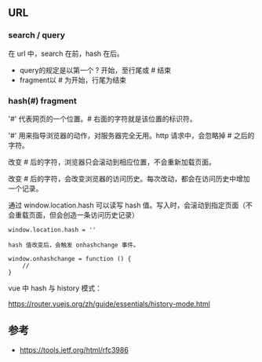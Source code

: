 ## URL


### search / query

在 url 中，search 在前，hash 在后。

* query的规定是以第一个 ? 开始，至行尾或 # 结束
* fragment以 # 为开始，行尾为结束


### hash(#) fragment

'#' 代表网页的一个位置。# 右面的字符就是该位置的标识符。

'#' 用来指导浏览器的动作，对服务器完全无用。http 请求中，会忽略掉 # 之后的字符。

改变 # 后的字符，浏览器只会滚动到相应位置，不会重新加载页面。

改变 # 后的字符，会改变浏览器的访问历史。每次改动，都会在访问历史中增加一个记录。

通过 window.location.hash 可以读写 hash 值。写入时，会滚动到指定页面（不会重载页面，但会创造一条访问历史记录）

```
window.location.hash = ''

hash 值改变后，会触发 onhashchange 事件。

window.onhashchange = function () {
    //
}
```

vue 中 hash 与 history 模式：

https://router.vuejs.org/zh/guide/essentials/history-mode.html

## 参考

- https://tools.ietf.org/html/rfc3986


